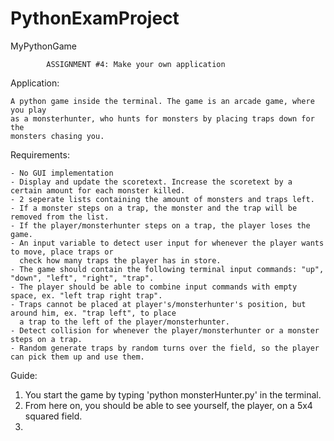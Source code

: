# PythonExamProject
MyPythonGame

			ASSIGNMENT #4: Make your own application

Application:

	A python game inside the terminal. The game is an arcade game, where you play
	as a monsterhunter, who hunts for monsters by placing traps down for the
	monsters chasing you. 

Requirements:

	- No GUI implementation
	- Display and update the scoretext. Increase the scoretext by a certain amount for each monster killed.
	- 2 seperate lists containing the amount of monsters and traps left.
	- If a monster steps on a trap, the monster and the trap will be removed from the list.
	- If the player/monsterhunter steps on a trap, the player loses the game.
	- An input variable to detect user input for whenever the player wants to move, place traps or
	  check how many traps the player has in store.
	- The game should contain the following terminal input commands: "up", "down", "left", "right", "trap".
	- The player should be able to combine input commands with empty space, ex. "left trap right trap".
	- Traps cannot be placed at player's/monsterhunter's position, but around him, ex. "trap left", to place
	  a trap to the left of the player/monsterhunter.
	- Detect collision for whenever the player/monsterhunter or a monster steps on a trap.
	- Random generate traps by random turns over the field, so the player can pick them up and use them.
  
  Guide:
  
  1. You start the game by typing 'python monsterHunter.py' in the terminal.
  2. From here on, you should be able to see yourself, the player, on a 5x4 squared field.
  3. 
